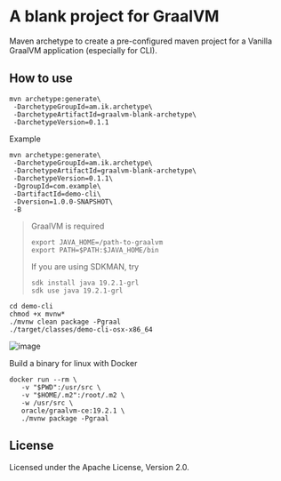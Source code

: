 # A blank project for GraalVM

Maven archetype to create a pre-configured maven project for a Vanilla GraalVM application (especially for CLI).

## How to use

```
mvn archetype:generate\
 -DarchetypeGroupId=am.ik.archetype\
 -DarchetypeArtifactId=graalvm-blank-archetype\
 -DarchetypeVersion=0.1.1
```

Example

```
mvn archetype:generate\
 -DarchetypeGroupId=am.ik.archetype\
 -DarchetypeArtifactId=graalvm-blank-archetype\
 -DarchetypeVersion=0.1.1\
 -DgroupId=com.example\
 -DartifactId=demo-cli\
 -Dversion=1.0.0-SNAPSHOT\
 -B
```

> GraalVM is required
> 
> ```
> export JAVA_HOME=/path-to-graalvm
> export PATH=$PATH:$JAVA_HOME/bin
> ```
> 
> If you are using SDKMAN, try
> 
> ```
> sdk install java 19.2.1-grl
> sdk use java 19.2.1-grl
> ```

```
cd demo-cli
chmod +x mvnw*
./mvnw clean package -Pgraal
./target/classes/demo-cli-osx-x86_64
```

![image](https://user-images.githubusercontent.com/106908/68075492-b35eff00-fdeb-11e9-80a6-ea54ae6eaa3c.png)


Build a binary for linux with Docker

```
docker run --rm \
   -v "$PWD":/usr/src \
   -v "$HOME/.m2":/root/.m2 \
   -w /usr/src \
   oracle/graalvm-ce:19.2.1 \
   ./mvnw package -Pgraal
```

## License

Licensed under the Apache License, Version 2.0.
